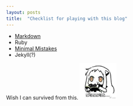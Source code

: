 ```yaml
---
layout: posts
title:  "Checklist for playing with this blog"
---
```


- <a href = "https://www.markdownguide.org/basic-syntax/" target = "_blank">Markdown</a>
- Ruby
- <a href = "https://mmistakes.github.io/minimal-mistakes/docs/configuration/" target = "_blank">Minimal Mistakes</a>
- Jekyll(?)  
  
Wish I can survived from this. <img src="../assets/images/emoji/take-notes.jpg" width="100">
